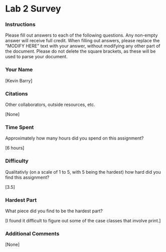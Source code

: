 Lab 2 Survey
============

### Instructions

Please fill out answers to each of the following questions.  Any non-empty answer will receive full credit.  When filling out answers, please replace the "MODIFY HERE" text with your answer, without modifying any other part of the document.  Please do not delete the square brackets, as these will be used to parse your document.

### Your Name

[Kevin Barry]

### Citations

Other collaborators, outside resources, etc.

[None]

### Time Spent

Approximately how many hours did you spend on this assignment?

[6 hours]

### Difficulty

Qualitativly (on a scale of 1 to 5, with 5 being the hardest) how hard did you find this assignment?

[3.5]

### Hardest Part

What piece did you find to be the hardest part?

[I found it difficult to figure out some of the case classes that involve print.]

### Additional Comments

[None]
